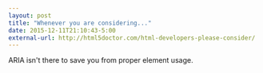 ```yaml
---
layout: post
title: "Whenever you are considering..."
date: 2015-12-11T21:10:43-5:00
external-url: http://html5doctor.com/html-developers-please-consider/
---
```


ARIA isn't there to save you from proper element usage. 